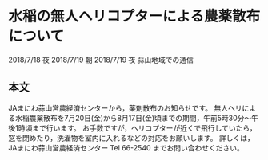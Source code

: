 # 水稲の無人ヘリコプターによる農薬散布について
2018/7/18 夜
2018/7/19 朝
2018/7/19 夜
蒜山地域での通信
## 本文
JAまにわ蒜山営農経済センターから，薬剤散布のお知らせです。
無人ヘリによる水稲農薬散布を7月20日(金)から8月17日(金)頃までの期間，午前5時30分〜午後1時頃まで行います。
お手数ですが，ヘリコプターが近くで飛行していたら，窓を閉めたり，洗濯物を室内に入れるなどの対応をお願いします。
詳しくは，JAまにわ蒜山営農経済センター Tel 66-2540 までお問い合わせください。
